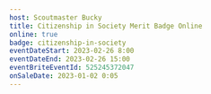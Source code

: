 ```yaml
---
host: Scoutmaster Bucky
title: Citizenship in Society Merit Badge Online
online: true
badge: citizenship-in-society
eventDateStart: 2023-02-26 8:00
eventDateEnd: 2023-02-26 15:00
eventBriteEventId: 525245372047
onSaleDate: 2023-01-02 0:05
---
```

